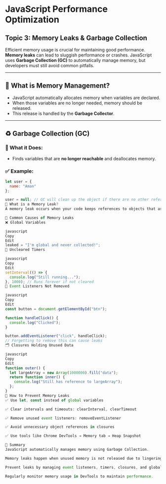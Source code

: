 # JavaScript Performance Optimization  
## Topic 3: Memory Leaks & Garbage Collection

Efficient memory usage is crucial for maintaining good performance. **Memory leaks** can lead to sluggish performance or crashes. JavaScript uses **Garbage Collection (GC)** to automatically manage memory, but developers must still avoid common pitfalls.

---

## 🧠 What is Memory Management?

- JavaScript automatically allocates memory when variables are declared.
- When those variables are no longer needed, memory should be released.
- This release is handled by the **Garbage Collector**.

---

## ♻️ Garbage Collection (GC)

### 🔹 What it Does:
- Finds variables that are **no longer reachable** and deallocates memory.

### ✅ Example:

```javascript
let user = {
  name: "Aman"
};

user = null; // GC will clean up the object if there are no other references.
🐛 What is a Memory Leak?
A memory leak occurs when your code keeps references to objects that are no longer needed, preventing GC from cleaning them up.

🚨 Common Causes of Memory Leaks
❌ Global Variables

javascript
Copy
Edit
leaked = "I'm global and never collected!";
🔁 Uncleared Timers

javascript
Copy
Edit
setInterval(() => {
  console.log("Still running...");
}, 1000); // Runs forever if not cleared
📌 Event Listeners Not Removed

javascript
Copy
Edit
const button = document.getElementById("btn");

function handleClick() {
  console.log("Clicked");
}

button.addEventListener("click", handleClick);
// Forgetting to remove this can cause leaks
🗂️ Closures Holding Unused Data

javascript
Copy
Edit
function outer() {
  let largeArray = new Array(1000000).fill("data");
  return function inner() {
    console.log("Still has reference to largeArray");
  };
}
🧹 How to Prevent Memory Leaks
✅ Use let, const instead of global variables

✅ Clear intervals and timeouts: clearInterval, clearTimeout

✅ Remove unused event listeners: removeEventListener

✅ Avoid unnecessary object references in closures

✅ Use tools like Chrome DevTools → Memory tab → Heap Snapshot

🧾 Summary
JavaScript automatically manages memory using Garbage Collection.

Memory leaks happen when unused memory is not released due to lingering references.

Prevent leaks by managing event listeners, timers, closures, and globals properly.

Regularly monitor memory usage in DevTools to maintain performance.